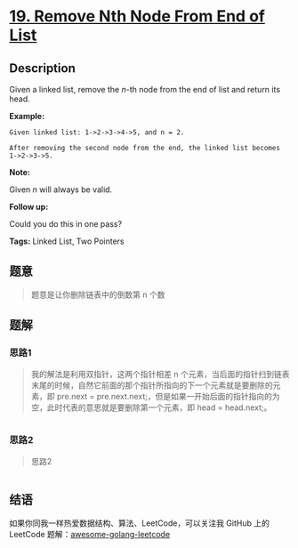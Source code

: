 # [19. Remove Nth Node From End of List][title]

## Description

Given a linked list, remove the *n*-th node from the end of list and return its head.

**Example:**

```
Given linked list: 1->2->3->4->5, and n = 2.

After removing the second node from the end, the linked list becomes 1->2->3->5.
```

**Note:**

Given *n* will always be valid.

**Follow up:**

Could you do this in one pass?

**Tags:** Linked List, Two Pointers

## 题意
>题意是让你删除链表中的倒数第 n 个数

## 题解

### 思路1
> 我的解法是利用双指针，这两个指针相差 n 个元素，当后面的指针扫到链表末尾的时候，自然它前面的那个指针所指向的下一个元素就是要删除的元素，即 pre.next = pre.next.next;，但是如果一开始后面的指针指向的为空，此时代表的意思就是要删除第一个元素，即 head = head.next;。

```go

```

### 思路2
> 思路2
```go

```

## 结语

如果你同我一样热爱数据结构、算法、LeetCode，可以关注我 GitHub 上的 LeetCode 题解：[awesome-golang-leetcode][me]

[title]: https://leetcode.com/problems/remove-nth-node-from-end-of-list/description/
[me]: https://github.com/kylesliu/awesome-golang-leetcode
